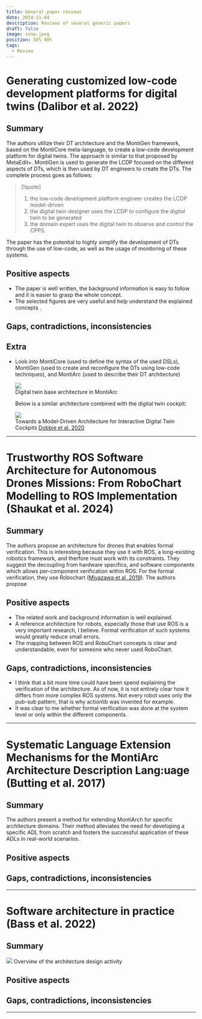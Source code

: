 ```yaml
---
title: General paper reviews
date: 2024-11-04
description: Reviews of several generic papers
draft: false
image: snow.jpeg
position: 50% 80%
tags:
  - Review
---
```


# Generating customized low-code development platforms for digital twins (Dalibor et al. 2022)

## Summary

The authors utilize their DT architecture and the MontiGen framework, based on the MontiCore meta-language, to create a low-code development platform for digital twins. The approach is similar to that proposed by MetaEdit+. MontiGen is used to generate the LCDP focused on the different aspects of DTs, which is then used by DT engineers to create the DTs. The complete process goes as follows:

> [!quote]
> 1. the low-code development platform engineer creates the LCDP model-driven  
> 2. the digital twin designer uses the LCDP to configure the digital twin to be generated  
> 3. the domain expert uses the digital twin to observe and control the CPPS.  

The paper has the potential to highly simplify the development of DTs through the use of low-code, as well as the usage of monitoring of these systems.

## Positive aspects

- The paper is well written, the background information is easy to follow and it is easier to grasp the whole concept.
- The selected figures are very useful and help understand the explained concepts .

## Gaps, contradictions, inconsistencies

## Extra

- Look into MontiCore (used to define the syntax of the used DSLs), MontiGen (used to create and reconfigure the DTs using low-code techniques), and MontiArc (used to describe their DT architecture)

  <div class="caption-img-container">
    <div class="caption-img">
      <img src=/static/images/dt_architecture_monticore.png />
      <figcaption>Digital twin base architecture in MontiArc</figcaption>
    </div>
  </div>
    

  Below is a similar architecture combined with the digital twin cockpit:

  <div class="caption-img-container">
    <div class="caption-img">
      <img src=/static/images/dt_cockpit.png />
      <figcaption>Towards a Model-Driven Architecture for Interactive Digital Twin Cockpits <a href="http://link.springer.com/10.1007/978-3-030-62522-1_28" target="_blank">Dobbie et al. 2020</a></figcaption>
    </div>
  </div>
    
---

# Trustworthy ROS Software Architecture for Autonomous Drones Missions: From RoboChart Modelling to ROS Implementation (Shaukat et al. 2024)

## Summary

The authors propose an architecture for drones that enables formal verification. This is interesting because they use it with ROS, a long-existing robotics framework, and therfore must work with its constraints. They suggest the decoupling from hardware specifics, and software components which allows per-component verification within ROS. For the formal verification, they use Robochart ([Miyazawa et al. 2019](https://doi.org/10.1007/s10270-018-00710-z)). The authors propose

## Positive aspects

- The related work and background information is well explained.
- A reference architecture for robots, especially those that use ROS is a very important research, I believe. Formal verification of such systems would greatly reduce small errors.
- The mapping between ROS and RoboChart concepts is clear and understandable, even for someone who never used RoboChart.

## Gaps, contradictions, inconsistencies

- I think that a bit more time could have been spend explaining the verification of the architecture. As of now, it is not entirely clear how it differs from more complex ROS systems. Not every robot uses only the pub-sub pattern, that is why actionlib was invented for example.
- It was clear to me whether formal verification was done at the system level or only within the different components.

---
# Systematic Language Extension Mechanisms for the MontiArc Architecture Description Lang:uage (Butting et al. 2017)

## Summary

The authors present a method for extending MontiArch for specific architecture domains. Their method alleviates the need for developing a specific ADL from scratch and fosters the successful application of these ADLs in real-world scenarios.

## Positive aspects


## Gaps, contradictions, inconsistencies

  

---
# Software architecture in practice (Bass et al. 2022)

## Summary

<div class="caption-img-container">
  <div class="caption-img">
    <img src=/static/images/architecture_design_activity.png />
    <span>Overview of the architecture design activity</span>
  </div>
</div>

## Positive aspects

## Gaps, contradictions, inconsistencies

---
